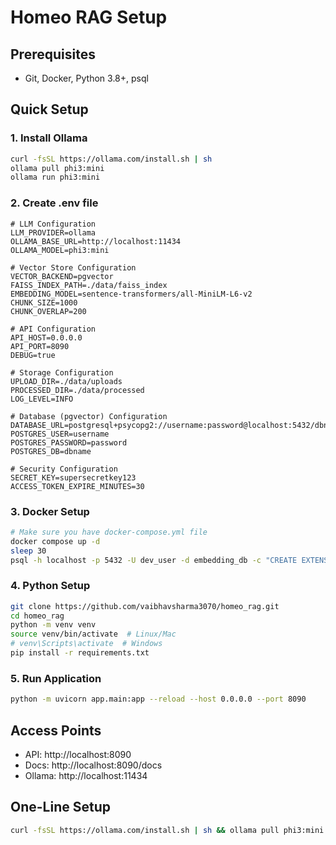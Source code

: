 # Homeo RAG Setup

## Prerequisites
- Git, Docker, Python 3.8+, psql

## Quick Setup

### 1. Install Ollama
```bash
curl -fsSL https://ollama.com/install.sh | sh
ollama pull phi3:mini
ollama run phi3:mini
```

### 2. Create .env file
```env
# LLM Configuration
LLM_PROVIDER=ollama
OLLAMA_BASE_URL=http://localhost:11434
OLLAMA_MODEL=phi3:mini

# Vector Store Configuration
VECTOR_BACKEND=pgvector
FAISS_INDEX_PATH=./data/faiss_index
EMBEDDING_MODEL=sentence-transformers/all-MiniLM-L6-v2
CHUNK_SIZE=1000
CHUNK_OVERLAP=200

# API Configuration
API_HOST=0.0.0.0
API_PORT=8090
DEBUG=true

# Storage Configuration
UPLOAD_DIR=./data/uploads
PROCESSED_DIR=./data/processed
LOG_LEVEL=INFO

# Database (pgvector) Configuration
DATABASE_URL=postgresql+psycopg2://username:password@localhost:5432/dbname
POSTGRES_USER=username
POSTGRES_PASSWORD=password
POSTGRES_DB=dbname

# Security Configuration
SECRET_KEY=supersecretkey123
ACCESS_TOKEN_EXPIRE_MINUTES=30

```

### 3. Docker Setup
```bash
# Make sure you have docker-compose.yml file
docker compose up -d
sleep 30
psql -h localhost -p 5432 -U dev_user -d embedding_db -c "CREATE EXTENSION IF NOT EXISTS vector;"
```

### 4. Python Setup
```bash
git clone https://github.com/vaibhavsharma3070/homeo_rag.git
cd homeo_rag
python -m venv venv
source venv/bin/activate  # Linux/Mac
# venv\Scripts\activate  # Windows
pip install -r requirements.txt
```

### 5. Run Application
```bash
python -m uvicorn app.main:app --reload --host 0.0.0.0 --port 8090
```

## Access Points
- API: http://localhost:8090
- Docs: http://localhost:8090/docs
- Ollama: http://localhost:11434

## One-Line Setup
```bash
curl -fsSL https://ollama.com/install.sh | sh && ollama pull phi3:mini && git clone https://github.com/vaibhavsharma3070/homeo_rag.git && cd homeo_rag && python -m venv venv && source venv/bin/activate && pip install -r requirements.txt && docker compose up -d && sleep 30 && psql -h localhost -p 5432 -U dev_user -d embedding_db -c "CREATE EXTENSION IF NOT EXISTS vector;" && python -m uvicorn app.main:app --reload --host 0.0.0.0 --port 8090
```